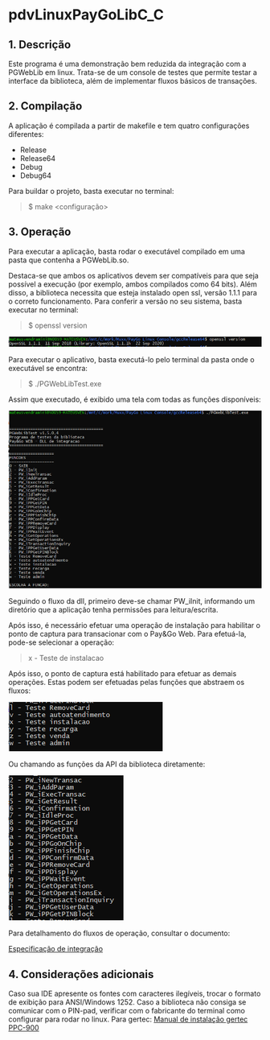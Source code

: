 # pdvLinuxPayGoLibC_C
 

## 1. Descrição

Este programa é uma demonstração bem reduzida da integração com a PGWebLib em linux.
Trata-se de um console de testes que permite testar a interface da biblioteca, além de implementar fluxos básicos de transações.

## 2. Compilação

A aplicação é compilada a partir de makefile e tem quatro configurações diferentes:

- Release
- Release64
- Debug
- Debug64

Para buildar o projeto, basta executar no terminal:
> $ make <configuração>

## 3. Operação

Para executar a aplicação, basta rodar o executável compilado em uma pasta que contenha a PGWebLib.so.

Destaca-se que ambos os aplicativos devem ser compatíveis para que seja possível a execução (por exemplo, ambos compilados como 64 bits).
Além disso, a biblioteca necessita que esteja instalado open ssl, versão 1.1.1 para o correto funcionamento. Para conferir a versão no seu sistema, basta executar no terminal:

> $ openssl version

![imagem openssl](./Imagens/openssl.PNG)

Para executar o aplicativo, basta executá-lo pelo terminal da pasta onde o executável se encontra:

> $ ./PGWebLibTest.exe

Assim que executado, é exibido uma tela com todas as funções disponíveis:

![imagem  Init](./Imagens/Operacoes.PNG )

Seguindo o fluxo da dll, primeiro deve-se chamar PW_iInit, informando um diretório que a aplicação tenha permissões para leitura/escrita.

Após isso, é necessário efetuar uma operação de instalação para habilitar o ponto de captura para transacionar com o Pay&Go Web. Para efetuá-la, pode-se selecionar a operação:
> x - Teste de instalacao

Após isso, o ponto de captura está habilitado para efetuar as demais operações. Estas podem ser efetuadas pelas funções que abstraem os fluxos: 


![imagem  abstração](./Imagens/abstracoes.PNG )


Ou chamando as funções da API da biblioteca diretamente:

![imagem  API](./Imagens/API.PNG )

Para detalhamento do fluxos de operação, consultar o documento:

[Especificação de integração](./Especificacaov124.pdf)

## 4. Considerações adicionais

Caso sua IDE apresente os fontes com caracteres ilegíveis, trocar o formato de exibição para ANSI/Windows 1252.
Caso a biblioteca não consiga se comunicar com o PIN-pad, verificar com o fabricante do terminal como configurar para rodar no linux.
Para gertec:
[Manual de instalação gertec PPC-900](https://www.bztech.com.br/arquivos/manual-instalacao-linux-gertec-ppc-900.pdf)